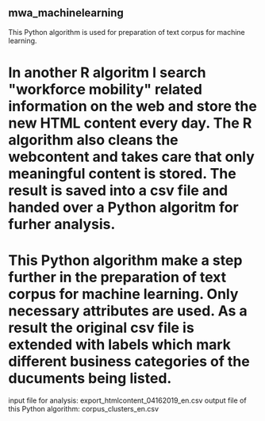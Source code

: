 ## mwa_machinelearning
This Python algorithm is used for preparation of text corpus for machine learning.


# In another R algoritm I search "workforce mobility" related information on the web and store the new HTML content every day. The R algorithm also cleans the webcontent and takes care that only meaningful content is stored. The result is saved into a csv file and handed over a Python algoritm for furher analysis.

# This Python algorithm make a step further in the preparation of text corpus for machine learning. Only necessary attributes are used. As a result the original csv file is extended with labels which mark different business categories of the ducuments being listed.

input file for analysis: export_htmlcontent_04162019_en.csv
output file of this Python algorithm: corpus_clusters_en.csv
